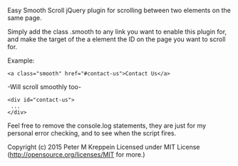 Easy Smooth Scroll jQuery plugin for scrolling between two elements on 
the same page.

Simply add the class .smooth to any link you want to enable this plugin for,
and make the target of the a element the ID on the page you want to scroll for.

Example:
```
<a class="smooth" href="#contact-us">Contact Us</a>
```
-Will scroll smoothly too-
```
<div id="contact-us">
 ...
</div>

```
Feel free to remove the console.log statements, they are just for my personal
error checking, and to see when the script fires.

Copyright (c) 2015 Peter M Kreppein
Licensed under MIT License (http://opensource.org/licenses/MIT for more.)